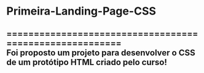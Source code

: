 # Primeira-Landing-Page-CSS
========================================================  
Foi proposto um projeto para desenvolver o CSS de um protótipo HTML criado pelo curso!  
---------------------------------------------------------  
